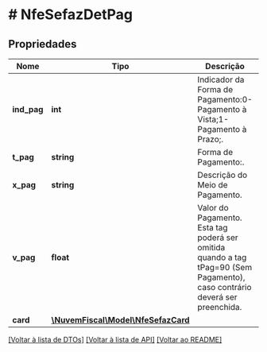 # # NfeSefazDetPag

## Propriedades

Nome | Tipo | Descrição | Comentários
------------ | ------------- | ------------- | -------------
**ind_pag** | **int** | Indicador da Forma de Pagamento:0-Pagamento à Vista;1-Pagamento à Prazo;. | [optional]
**t_pag** | **string** | Forma de Pagamento:. |
**x_pag** | **string** | Descrição do Meio de Pagamento. | [optional]
**v_pag** | **float** | Valor do Pagamento. Esta tag poderá ser omitida quando a tag tPag&#x3D;90 (Sem Pagamento), caso contrário deverá ser preenchida. |
**card** | [**\NuvemFiscal\Model\NfeSefazCard**](NfeSefazCard.md) |  | [optional]

[[Voltar à lista de DTOs]](../../README.md#models) [[Voltar à lista de API]](../../README.md#endpoints) [[Voltar ao README]](../../README.md)
